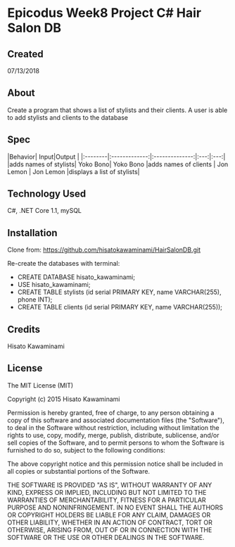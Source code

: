 # Epicodus Week8 Project C# Hair Salon DB

## Created

07/13/2018

## About

Create a program that shows a list of stylists and their clients. A user is able to add stylists and clients to the database

## Spec

|Behavior|	Input|Output	|
|:--------|:-------------:|:--------------:|:---:|:---:|
|adds names of stylists| Yoko Bono| Yoko Bono
|adds names of clients | Jon Lemon | Jon Lemon
|displays a list of stylists|

## Technology Used

C#, .NET Core 1.1, mySQL

## Installation

Clone from:
https://github.com/hisatokawaminami/HairSalonDB.git

Re-create the databases with terminal:
- CREATE DATABASE hisato_kawaminami;
- USE hisato_kawaminami;
- CREATE TABLE stylists (id serial PRIMARY KEY, name VARCHAR(255), phone INT);
- CREATE TABLE clients (id serial PRIMARY KEY, name VARCHAR(255));

## Credits
Hisato Kawaminami


## License

The MIT License (MIT)

Copyright (c) 2015 Hisato Kawaminami

Permission is hereby granted, free of charge, to any person obtaining a copy of this software and associated documentation files (the "Software"), to deal in the Software without restriction, including without limitation the rights to use, copy, modify, merge, publish, distribute, sublicense, and/or sell copies of the Software, and to permit persons to whom the Software is furnished to do so, subject to the following conditions:

The above copyright notice and this permission notice shall be included in all copies or substantial portions of the Software.

THE SOFTWARE IS PROVIDED "AS IS", WITHOUT WARRANTY OF ANY KIND, EXPRESS OR IMPLIED, INCLUDING BUT NOT LIMITED TO THE WARRANTIES OF MERCHANTABILITY, FITNESS FOR A PARTICULAR PURPOSE AND NONINFRINGEMENT. IN NO EVENT SHALL THE AUTHORS OR COPYRIGHT HOLDERS BE LIABLE FOR ANY CLAIM, DAMAGES OR OTHER LIABILITY, WHETHER IN AN ACTION OF CONTRACT, TORT OR OTHERWISE, ARISING FROM, OUT OF OR IN CONNECTION WITH THE SOFTWARE OR THE USE OR OTHER DEALINGS IN THE SOFTWARE.
